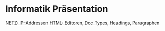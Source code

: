 # Informatik Präsentation

[NETZ: IP-Addressen](./ipaddressen/index.html)
[HTML: Editoren, Doc Types, Headings, Paragraphen](./html/index.html)